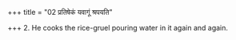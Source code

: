 +++
title = "02 प्रतिषेकं यवागूं श्रपयति"

+++
2. He cooks the rice-gruel pouring water in it again and again.
